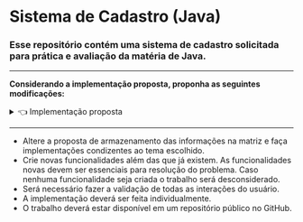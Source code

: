# Sistema de Cadastro (Java)

### Esse repositório contém uma sistema de cadastro solicitada para prática e avaliação da matéria de Java.

----

**Considerando a implementação proposta, proponha as seguintes modificações:**

<details>
  <summary>👈 Implementação proposta</summary>
  <br/>
  
  **Definição do trabalho:**
<p align="left"> 

  ```
import java.util.Scanner;
public class ListaProdutos {

public static void inserirProdutos(String [][] matriz, int linhas, int colunas) {
Scanner scanner = new Scanner(System.in);
int linha;

mostrarProdutos(matriz, linhas, colunas);
do {
System.out.println("Informe onde você deseja inserir o produto com valores de 1 à " + linhas);
linha = scanner.nextInt();
} while(linha < 1 || linha > linhas);

System.out.println("Insira o nome do produto: ");
matriz[linha-1][0] = scanner.next();
System.out.println("Insira a quantidade de produtos: ");
matriz[linha-1][1] = scanner.next();
System.out.println("Insira o valor do produto: ");
matriz[linha-1][2] = scanner.next();
System.out.println("Produto adicionado.");
}

public static void mostrarProdutos(String [][] matriz, int linhas, int colunas) {
Scanner scanner = new Scanner(System.in);
System.out.println("Produto | Quantidade | Valor");
for(int i = 0; i < linhas; i++) {
System.out.print((i+1) + " - ");
for(int j = 0; j < colunas; j++) {
System.out.print(matriz[i][j] + " | ");

}
System.out.println();
}
}

public static void calcularValor(String [][] matriz, int linhas) {
Scanner scanner = new Scanner(System.in);
Float valorFinal = 0.0f;
for(int i = 0; i < linhas; i++) {
if(matriz[i][0] != null) {
valorFinal = valorFinal + Float.parseFloat(matriz[i][1]) * Float.parseFloat(matriz[i][2]);
}
}
System.out.println("Valor final da lista de compras: " + valorFinal + " R$");
}

public static void removerProduto(String [][] matriz, int linhas, String nomeProduto) {
boolean encontrado = false;
for(int i = 0; i < linhas; i++) {
if(matriz[i][0] != null && matriz[i][0].equals(nomeProduto)) {
encontrado = true;
matriz[i][0] = null;
matriz[i][1] = null;
matriz[i][2] = null;
}
}
if(encontrado) { // if (encontrado == true) {
System.out.println("Produto removido.");
} else {
System.out.println("Produto não encontrado.");
}
}



public static void main(String[] args) {
String [][] lista;
int produtos, opcao;
int colunas = 3;
Scanner scanner = new Scanner(System.in);
String nomeProduto;

System.out.println("Insira a quantidade de produtos que serão inseridos na sua lista de compras:");
produtos = scanner.nextInt();
lista = new String[produtos][colunas];

do {
System.out.println("Escolha uma opção: \n 1 - Mostrar lista de compras. \n 2 - Inserir produtos na lista de compras. \n 3 - Calcular valor dos produtos da lista de compras. \n 4 - Remover produto da lista de compras. \n 0 - Sair.");
opcao = scanner.nextInt();
switch(opcao) {
case 0:
break;
case 1:
mostrarProdutos(lista, produtos, colunas);
break;
case 2:
inserirProdutos(lista, produtos, colunas);
break;
case 3:
calcularValor(lista, produtos);
break;
case 4:
System.out.println("Insira o produto a ser removido.");
nomeProduto = scanner.next();
removerProduto(lista, produtos, nomeProduto);
break;
default:
System.out.println("Opção inválida!");
}
} while (opcao != 0);
}
}
```

</p>
  
  </div>
</details> 

----

- Altere a proposta de armazenamento das informações na matriz e faça implementações condizentes ao tema escolhido.
- Crie novas funcionalidades além das que já existem. As funcionalidades novas devem ser essenciais para resolução do problema. Caso nenhuma funcionalidade seja criada o trabalho será desconsiderado.
- Será necessário fazer a validação de todas as interações do usuário.
- A implementação deverá ser feita individualmente.
- O trabalho deverá estar disponível em um repositório público no GitHub.
